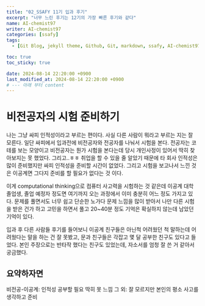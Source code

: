 ```yaml
---
title: "02_SSAFY 11기 입과 후기"
excerpt: "너무 느린 후기는 12기의 가장 빠른 후기와 같다"
name: AI-chemist97
writer: AI-chemist97
categories: [ssafy]
tags:
  - [Git Blog, jekyll theme, Github, Git, markdown, ssafy, AI-chemist97]

toc: true
toc_sticky: true

date: 2024-08-14 22:20:00 +0900
last_modified_at: 2024-08-14 22:20:00 +0900
# --- 아래 부터 content
---
```


# 비전공자의 시험 준비하기
나는 그냥 싸피 인적성이라고 부르는 편이다. 사실 다른 사람이 뭐라고 부르는 지는 잘 모른다.
일단 싸피에서 입과전에 비전공자와 전공자를 나눠서 시험을 본다.
전공자는 코테를 보는 모양이고 비전공자는 뭔가 시험을 본다는데 당시 개인사정이 있어서 딱히 찾아보지는 못 했었다.
그리고..ㅎㅎ 취업을 할 수 있을 줄 알았기 때문에 타 회사 인적성은 많이 준비했지만 싸피 인적성을 준비할 시간이 없었다.
그리고 시험을 보고나서 느낀 것은 이공계면 그다지 준비를 할 필요가 없다는 것 이다.

이게 computational thinking으로 컴퓨터 사고력을 시험하는 것 같은데 이공계 대학 졸업생, 졸업 예정자 정도면 여기까지 오는 과정에서 이미 충분히 어느 정도 가지고 있다.
문제를 풀면서도 너무 쉽고 단순한 노가다 문제 느낌을 많이 받아서 나만 다른 시험을 받은 건가 하고 고민을 하면서 풀고 20~40분 정도 기억은 확실하지 않는데 남았던 기억이 있다.

입과 후 다른 사람들 후기를 들어보니 이공계 친구들은 아닌척 어려웠던 척 말하는데 어려웠다는 말을 하는 건 잘 못봤고, 문과 친구들은 각잡고 몇 달 공부한 친구도 있다고 들었다.
본인 주장으로는 반타작 했다는 친구도 있었는데, 자소서를 엄청 잘 쓴 거 같아서 궁금했다.

## 요약하자면
비전공-이공계: 인적성 공부할 필요 딱히 못 느낌
그 외: 잘 모르지만 본인의 평소 사고를 생각하고 준비
